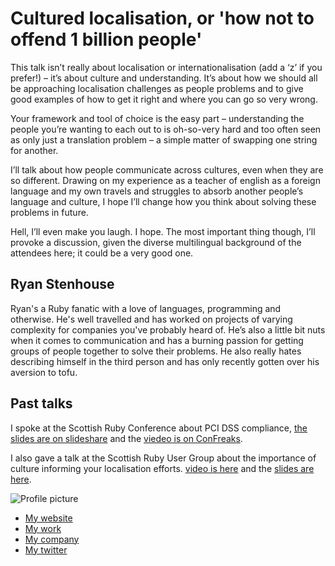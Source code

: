 # Cultured localisation, or 'how not to offend 1 billion people'

This talk isn’t really about localisation or internationalisation (add a
‘z’ if you prefer!) – it’s about culture and understanding. It’s about
how we should all be approaching localisation challenges as people
problems and to give good examples of how to get it right and where you
can go so very wrong.

Your framework and tool of choice is the easy part – understanding the
people you’re wanting to each out to is oh-so-very hard and too often
seen as only just a translation problem – a simple matter of swapping
one string for another.

I’ll talk about how people communicate across cultures, even when they
are so different. Drawing on my experience as a teacher of english as a
foreign language and my own travels and struggles to absorb another
people’s language and culture, I hope I’ll change how you think about
solving these problems in future.

Hell, I’ll even make you laugh. I hope. The most important thing
though, I’ll provoke a discussion, given the diverse multilingual
background of the attendees here; it could be a very good one.

## Ryan Stenhouse

Ryan's a Ruby fanatic with a love of languages, programming and
otherwise. He's well travelled and has worked on projects of varying
complexity for companies you've probably heard of. He’s also a little
bit nuts when it comes to communication and has a burning passion for
getting groups of people together to solve their problems. He also
really hates describing himself in the third person and has only
recently gotten over his aversion to tofu.

## Past talks

I spoke at the Scottish Ruby Conference about PCI DSS compliance,
[the slides are on slideshare][1] and the [viedeo is on ConFreaks][2].

I also gave a talk at the Scottish Ruby User Group about the importance
of culture informing your localisation efforts. [video is here][3] and
the [slides are here][4].

[1]: http://www.slideshare.net/ryanstenhouse/these-are-not-the-credit-cards-youre-looking-for
[2]: http://www.confreaks.com/videos/568-scotlandruby2011-these-are-not-the-credit-cards-you-are-looking-for 
[3]: http://scotrug.org/2012/02/11/video-culture-of-internationalisation.html 
[4]: http://www.slideshare.net/ryanstenhouse/the-culture-of-localiszation

![Profile picture](https://github.com/HHRy/call-for-proposals/raw/master/my_picture.jpg)

- [My website](http://ryanstenhouse.eu)
- [My work](http://www.freeagent.com)
- [My company](http://www.thehappygeek.co.uk)
- [My twitter](https://twitter.com/#!/ryanstenhouse)

